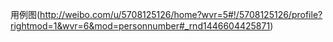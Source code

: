 用例图(http://weibo.com/u/5708125126/home?wvr=5#!/5708125126/profile?rightmod=1&wvr=6&mod=personnumber#_rnd1446604425871)
